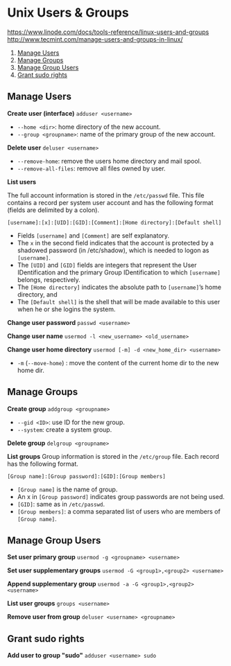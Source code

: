 # Unix Users & Groups

https://www.linode.com/docs/tools-reference/linux-users-and-groups
http://www.tecmint.com/manage-users-and-groups-in-linux/

<!-- TOC depthFrom:2 depthTo:6 withLinks:1 updateOnSave:1 orderedList:1 -->

1. [Manage Users](#manage-users)
2. [Manage Groups](#manage-groups)
3. [Manage Group Users](#manage-group-users)
4. [Grant sudo rights](#grant-sudo-rights)

<!-- /TOC -->

## Manage Users

**Create user (interface)**
`adduser <username>`

- `--home <dir>`: home directory of the new account.
- `--group <groupname>`: name of the primary group of the new account.

**Delete user**
`deluser <username>`

- `--remove-home`: remove the users home directory and mail spool.
- `--remove-all-files`: remove all files owned by user.

**List users**

The full account information is stored in the `/etc/passwd` file. This file contains a record per system user account and has the following format (fields are delimited by a colon).
```
[username]:[x]:[UID]:[GID]:[Comment]:[Home directory]:[Default shell]
```

- Fields `[username]` and `[Comment]` are self explanatory.
- The `x` in the second field indicates that the account is protected by a shadowed password (in /etc/shadow), which is needed to logon as `[username]`.
- The `[UID]` and `[GID]` fields are integers that represent the User IDentification and the primary Group IDentification to which `[username]` belongs, respectively.
- The `[Home directory]` indicates the absolute path to `[username]`’s home directory, and
- The `[Default shell]` is the shell that will be made available to this user when he or she logins the system.

**Change user password**
`passwd <username>`

**Change user name**
`usermod -l <new_username> <old_username>`

**Change user home directory**
`usermod [-m] -d <new_home_dir> <username>`
- `-m` (`--move-home`) : move the content of the current home dir to the new home dir.

## Manage Groups

**Create group**
`addgroup <groupname>`

- `--gid <ID>`: use ID for the new group.
- `--system`: create a system group.

**Delete group**
`delgroup <groupname>`

**List groups**
Group information is stored in the `/etc/group` file. Each record has the following format.

```
[Group name]:[Group password]:[GID]:[Group members]
```
- `[Group name]` is the name of group.
- An x in `[Group password]` indicates group passwords are not being used.
- `[GID]`: same as in `/etc/passwd`.
- `[Group members]`: a comma separated list of users who are members of `[Group name]`.

## Manage Group Users

**Set user primary group**
`usermod -g <groupname> <username>`

**Set user supplementary groups**
`usermod -G <group1>,<group2> <username>`

**Append supplementary group**
`usermod -a -G <group1>,<group2> <username>`

**List user groups**
`groups <username>`

**Remove user from group**
`deluser <username> <groupname>`

## Grant sudo rights

**Add user to group "sudo"**
`adduser <username> sudo`
